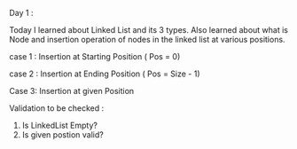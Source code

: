 Day 1 :

Today I learned about Linked List and its 3 types. Also learned about what is Node and insertion operation of nodes in the linked list at various positions.

case 1 : 
Insertion at Starting Position ( Pos = 0)

case 2 : 
Insertion at Ending Position ( Pos = Size - 1)

Case 3:
Insertion at given Position 

Validation to be checked : 
1. Is LinkedList Empty?
2. Is given postion valid?